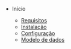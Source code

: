 <!-- docs/_sidebar.md -->
- Início

  - [Requisitos](requirements.md)
  - [Instalação](install.md)
  - [Configuração](configure.md)
  - [Modelo de dados](model.md)